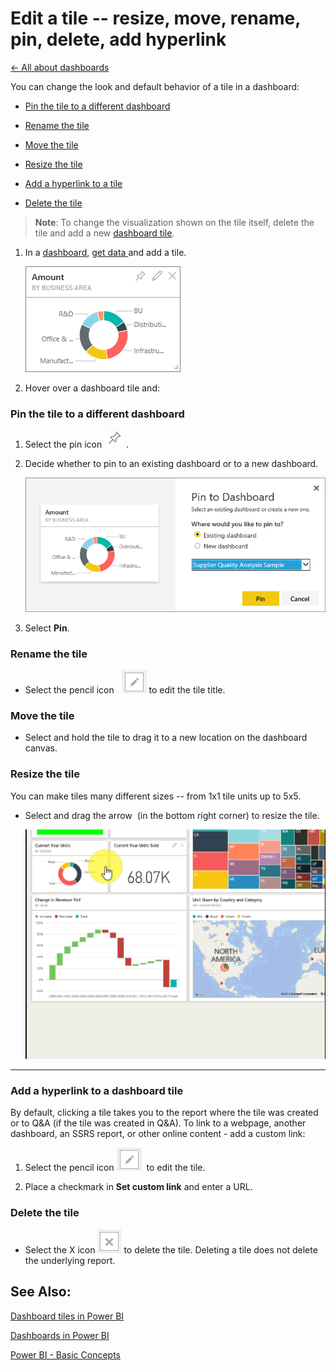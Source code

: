<properties 
   pageTitle="Edit a tile -- resize, move, rename, pin, delete, add hyperlink"
   description="Edit a tile -- resize, move, rename, pin, delete, add hyperlink"
   services="powerbi" 
   documentationCenter="" 
   authors="pcw3187" 
   manager="mblythe" 
   editor=""
   tags=""/>
 
<tags
   ms.service="powerbi"
   ms.devlang="NA"
   ms.topic="article"
   ms.tgt_pltfrm="NA"
   ms.workload="powerbi"
   ms.date="10/14/2015"
   ms.author="v-pawrig"/>
# Edit a tile -- resize, move, rename, pin, delete, add hyperlink

[← All about dashboards](https://support.powerbi.com/knowledgebase/topics/65158-all-about-dashboards)

You can change the look and default behavior of a tile in a dashboard:

-   [Pin the tile to a different dashboard](424878.html#different)

-   [](424878.html#different)[Rename the tile](424878.html#rename)

-   [Move the tile](424878.html#move)

-   [Resize the tile](424878.html#resize)

-   [Add a hyperlink to a tile](https://support.powerbi.com/knowledgebase/articles/hyperlink)

-   [Delete the tile](424878.html#delete)

>**Note**: To change the visualization shown on the tile itself, delete the tile and add a new [dashboard tile](http://support.powerbi.com/knowledgebase/articles/425669-tiles-in-power-bi).

1. In a [dashboard](http://support.powerbi.com/knowledgebase/articles/424868-dashboards-in-power-bi), [get data ](http://support.powerbi.com/knowledgebase/articles/434354-get-data)and add a tile. 

	![](media/powerbi-service-edit-a-tile-in-a-dashboard/PBI_DashTile.png)

2. Hover over a dashboard tile and:

### Pin the tile to a different dashboard

1.  Select the pin icon ![](media/powerbi-service-edit-a-tile-in-a-dashboard/pinNoOutline.png) .

2.  Decide whether to pin to an existing dashboard or to a new dashboard. 

    ![](media/powerbi-service-edit-a-tile-in-a-dashboard/PBI_PinToAnotherDash.png)

3.  Select **Pin**.

### Rename the tile

-   Select the pencil icon   ![](media/powerbi-service-edit-a-tile-in-a-dashboard/pbi_Nancy_pencilIcon.png)  to edit the tile title.

### Move the tile

-   Select and hold the tile to drag it to a new location on the dashboard canvas.

### Resize the tile

You can make tiles many different sizes -- from 1x1 tile units up to 5x5.

-   Select and drag the arrow  (in the bottom right corner) to resize the tile.

    ![](media/powerbi-service-edit-a-tile-in-a-dashboard/PBIGIF_ResizeTile4.gif)



****

### Add a hyperlink to a dashboard tile

By default, clicking a tile takes you to the report where the tile was created or to Q&A (if the tile was created in Q&A). To link to a webpage, another dashboard, an SSRS report, or other online content - add a custom link:

1.  Select the pencil icon ![](media/powerbi-service-edit-a-tile-in-a-dashboard/pbi_Nancy_pencilIcon.png)  to edit the tile.

2.  Place a checkmark in **Set custom link** and enter a URL.

### Delete the tile

-   Select the X icon ![](media/powerbi-service-edit-a-tile-in-a-dashboard/pbi_Nancy_X_icon.png) to delete the tile. Deleting a tile does not delete the underlying report.



## **See Also:**

[Dashboard tiles in Power BI](http://support.powerbi.com/knowledgebase/articles/425669-tiles-in-power-bi)

[Dashboards in Power BI](http://support.powerbi.com/knowledgebase/articles/424868-dashboards-in-power-bi)

[Power BI - Basic Concepts](http://support.powerbi.com/knowledgebase/articles/487029-power-bi-preview-basic-concepts)


